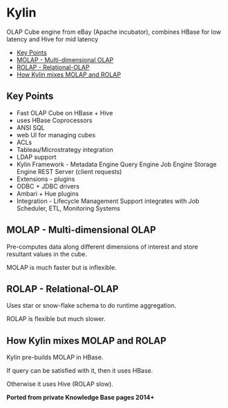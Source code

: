 # Kylin

OLAP Cube engine from eBay (Apache incubator), combines HBase for low latency and Hive for mid latency

<!-- INDEX_START -->

- [Key Points](#key-points)
- [MOLAP - Multi-dimensional OLAP](#molap---multi-dimensional-olap)
- [ROLAP - Relational-OLAP](#rolap---relational-olap)
- [How Kylin mixes MOLAP and ROLAP](#how-kylin-mixes-molap-and-rolap)

<!-- INDEX_END -->

## Key Points

- Fast OLAP Cube on HBase + Hive
- uses HBase Coprocessors
- ANSI SQL
- web UI for managing cubes
- ACLs
- Tableau/Microstrategy integration
- LDAP support
- Kylin Framework - Metadata Engine
  Query Engine
  Job Engine
  Storage Engine
  REST Server (client requests)
- Extensions - plugins
- ODBC + JDBC drivers
- Ambari + Hue plugins
- Integration - Lifecycle Management Support integrates with Job Scheduler, ETL, Monitoring Systems

## MOLAP - Multi-dimensional OLAP

Pre-computes data along different dimensions of interest and store resultant values in the cube.

MOLAP is much faster but is inflexible.

## ROLAP - Relational-OLAP

Uses star or snow-flake schema to do runtime aggregation.

ROLAP is flexible but much slower.

## How Kylin mixes MOLAP and ROLAP

Kylin pre-builds MOLAP in HBase.

If query can be satisfied with it, then it uses HBase.

Otherwise it uses Hive (ROLAP slow).

**Ported from private Knowledge Base pages 2014+**
